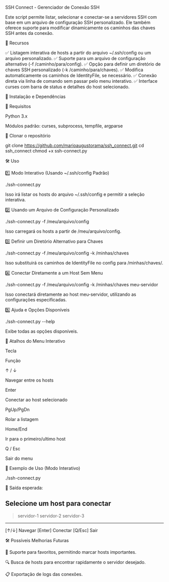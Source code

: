 SSH Connect - Gerenciador de Conexão SSH

Este script permite listar, selecionar e conectar-se a servidores SSH com base em um arquivo de configuração SSH personalizado. Ele também oferece suporte para modificar dinamicamente os caminhos das chaves SSH antes da conexão.

📌 Recursos

✅ Listagem interativa de hosts a partir do arquivo ~/.ssh/config ou um arquivo personalizado.
✅ Suporte para um arquivo de configuração alternativo (-f /caminho/para/config).
✅ Opção para definir um diretório de chaves SSH personalizado (-k /caminho/para/chaves).
✅ Modifica automaticamente os caminhos de IdentityFile, se necessário.
✅ Conexão direta via linha de comando sem passar pelo menu interativo.
✅ Interface curses com barra de status e detalhes do host selecionado.

🚀 Instalação e Dependências

🔹 Requisitos

Python 3.x

Módulos padrão: curses, subprocess, tempfile, argparse

🔹 Clonar o repositório

git clone https://github.com/marioaugustorama/ssh_connect.git
cd ssh_connect
chmod +x ssh-connect.py

🛠️ Uso

1️⃣ Modo Interativo (Usando ~/.ssh/config Padrão)

./ssh-connect.py

Isso irá listar os hosts do arquivo ~/.ssh/config e permitir a seleção interativa.

2️⃣ Usando um Arquivo de Configuração Personalizado

./ssh-connect.py -f /meu/arquivo/config

Isso carregará os hosts a partir de /meu/arquivo/config.

3️⃣ Definir um Diretório Alternativo para Chaves

./ssh-connect.py -f /meu/arquivo/config -k /minhas/chaves

Isso substituirá os caminhos de IdentityFile no config para /minhas/chaves/.

4️⃣ Conectar Diretamente a um Host Sem Menu

./ssh-connect.py -f /meu/arquivo/config -k /minhas/chaves meu-servidor

Isso conectará diretamente ao host meu-servidor, utilizando as configurações especificadas.

5️⃣ Ajuda e Opções Disponíveis

./ssh-connect.py --help

Exibe todas as opções disponíveis.

📌 Atalhos do Menu Interativo

Tecla

Função

↑ / ↓

Navegar entre os hosts

Enter

Conectar ao host selecionado

PgUp/PgDn

Rolar a listagem

Home/End

Ir para o primeiro/ultimo host

Q / Esc

Sair do menu

🚀 Exemplo de Uso (Modo Interativo)

./ssh-connect.py

📌 Saída esperada:

Selecione um host para conectar
--------------------------------------
> servidor-1
  servidor-2
  servidor-3
--------------------------------------
[↑/↓] Navegar  [Enter] Conectar  [Q/Esc] Sair

🛠️ Possíveis Melhorias Futuras

🌟 Suporte para favoritos, permitindo marcar hosts importantes.

🔍 Busca de hosts para encontrar rapidamente o servidor desejado.

📋 Exportação de logs das conexões.


